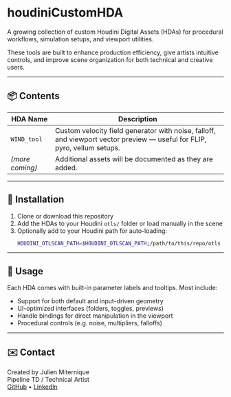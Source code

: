 # houdiniCustomHDA

A growing collection of custom Houdini Digital Assets (HDAs) for procedural workflows, simulation setups, and viewport utilities.

These tools are built to enhance production efficiency, give artists intuitive controls, and improve scene organization for both technical and creative users.

---

## 📦 Contents

| HDA Name         | Description                                               |
|------------------|-----------------------------------------------------------|
| `WIND_tool`      | Custom velocity field generator with noise, falloff, and viewport vector preview — useful for FLIP, pyro, vellum setups. |
| *(more coming)*  | Additional assets will be documented as they are added.   |

---

## 🔧 Installation

1. Clone or download this repository  
2. Add the HDAs to your Houdini `otls/` folder or load manually in the scene
3. Optionally add to your Houdini path for auto-loading:
   ```bash
   HOUDINI_OTLSCAN_PATH=$HOUDINI_OTLSCAN_PATH;/path/to/this/repo/otls
   ```

---

## 🧰 Usage

Each HDA comes with built-in parameter labels and tooltips. Most include:

- Support for both default and input-driven geometry
- UI-optimized interfaces (folders, toggles, previews)
- Handle bindings for direct manipulation in the viewport
- Procedural controls (e.g. noise, multipliers, falloffs)

---

## ✉️ Contact

Created by Julien Miternique  
Pipeline TD / Technical Artist  
[GitHub](https://github.com/JsonDoe) • [LinkedIn](https://www.linkedin.com/in/julien-miternique/)